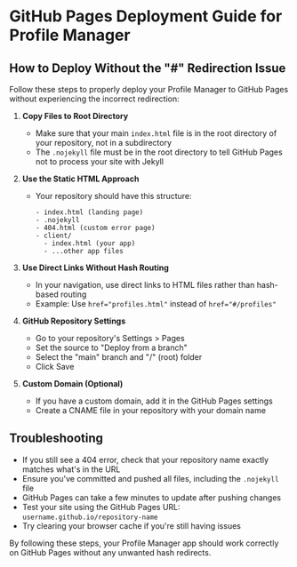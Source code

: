 # GitHub Pages Deployment Guide for Profile Manager

## How to Deploy Without the "#" Redirection Issue

Follow these steps to properly deploy your Profile Manager to GitHub Pages without experiencing the incorrect redirection:

1. **Copy Files to Root Directory**
   - Make sure that your main `index.html` file is in the root directory of your repository, not in a subdirectory
   - The `.nojekyll` file must be in the root directory to tell GitHub Pages not to process your site with Jekyll

2. **Use the Static HTML Approach**
   - Your repository should have this structure:
     ```
     - index.html (landing page)
     - .nojekyll
     - 404.html (custom error page)
     - client/
       - index.html (your app)
       - ...other app files
     ```

3. **Use Direct Links Without Hash Routing**
   - In your navigation, use direct links to HTML files rather than hash-based routing
   - Example: Use `href="profiles.html"` instead of `href="#/profiles"`

4. **GitHub Repository Settings**
   - Go to your repository's Settings > Pages
   - Set the source to "Deploy from a branch"
   - Select the "main" branch and "/" (root) folder
   - Click Save

5. **Custom Domain (Optional)**
   - If you have a custom domain, add it in the GitHub Pages settings
   - Create a CNAME file in your repository with your domain name

## Troubleshooting

- If you still see a 404 error, check that your repository name exactly matches what's in the URL
- Ensure you've committed and pushed all files, including the `.nojekyll` file
- GitHub Pages can take a few minutes to update after pushing changes
- Test your site using the GitHub Pages URL: `username.github.io/repository-name`
- Try clearing your browser cache if you're still having issues

By following these steps, your Profile Manager app should work correctly on GitHub Pages without any unwanted hash redirects.